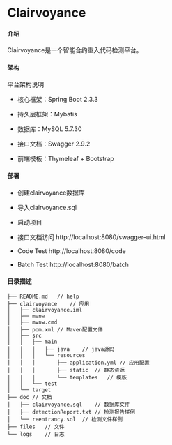 #  Clairvoyance

#### 介绍

Clairvoyance是一个智能合约重入代码检测平台。

#### 架构

平台架构说明

- 核心框架：Spring Boot 2.3.3

- 持久层框架：Mybatis

-  数据库：MySQL 5.7.30

- 接口文档：Swagger 2.9.2

- 前端模板：Thymeleaf + Bootstrap

#### **部署**

- 创建clairvoyance数据库
- 导入clairvoyance.sql
- 启动项目
- 接口文档访问 http://localhost:8080/swagger-ui.html

- Code Test http://localhost:8080/code
- Batch Test http://localhost:8080/batch

#### 目录描述

```
├── README.md	// help
├── clairvoyance	// 应用
│   ├── clairvoyance.iml
│   ├── mvnw
│   ├── mvnw.cmd
│   ├── pom.xml	// Maven配置文件
│   ├── src
│   │   ├── main
│   │   │   ├── java	// java源码
│   │   │   └── resources
│   │   │       ├── application.yml	// 应用配置		
│   │   │       ├── static	// 静态资源
│   │   │       └── templates	// 模版
│   │   └── test
│   └── target
├── doc	// 文档
│   ├── clairvoyance.sql	// 数据库文件
│   ├── detectionReport.txt	// 检测报告样例
│   └── reentrancy.sol	// 检测文件样例
├── files	// 文件
└── logs	// 日志
```

